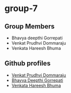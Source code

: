 # group-7

## Group Members

- Bhavya deepthi Gorrepati
- Venkat Prudhvi Dommaraju
- Venkata Hareesh Bhuma

## Github profiles

- [Venkat Prudhvi Dommaraju](https://github.com/prudhvi15)
- [Bhavya Deepthi Gorrepati](https://github.com/Bhavya-123)
- [Venkata Hareesh Bhuma](https://github.com/hareeshbhuma)
